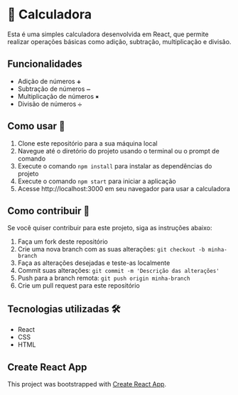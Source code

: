 # 🧮 Calculadora

Esta é uma simples calculadora desenvolvida em React, que permite realizar operações básicas como adição, subtração, multiplicação e divisão.

## Funcionalidades

- Adição de números `➕`
- Subtração de números `➖`
- Multiplicação de números `✖️`
- Divisão de números `➗`

## Como usar 🤔

1. Clone este repositório para a sua máquina local
2. Navegue até o diretório do projeto usando o terminal ou o prompt de comando
3. Execute o comando `npm install` para instalar as dependências do projeto
4. Execute o comando `npm start` para iniciar a aplicação
5. Acesse http://localhost:3000 em seu navegador para usar a calculadora

## Como contribuir 🤝

Se você quiser contribuir para este projeto, siga as instruções abaixo:

1. Faça um fork deste repositório
2. Crie uma nova branch com as suas alterações: `git checkout -b minha-branch`
3. Faça as alterações desejadas e teste-as localmente
4. Commit suas alterações: `git commit -m 'Descrição das alterações'`
5. Push para a branch remota: `git push origin minha-branch`
6. Crie um pull request para este repositório

## Tecnologias utilizadas 🛠️

- React
- CSS
- HTML

## Create React App

This project was bootstrapped with [Create React App](https://github.com/facebook/create-react-app).
